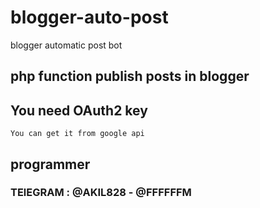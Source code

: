 # blogger-auto-post
<h>blogger automatic post bot</h2>

## php function publish posts in blogger


## You need OAuth2 key 
``` You can get it from google api ```

## programmer 
### TElEGRAM : @AKIL828 - @FFFFFFM

